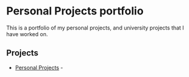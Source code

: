 # Personal Projects portfolio
This is a portfolio of my personal projects, and university projects that I have worked on.

## Projects
- [Personal Projects](#personal-projects) -